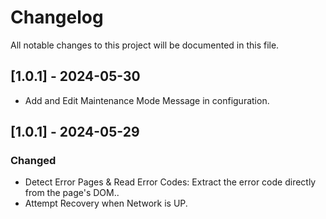 # Changelog
All notable changes to this project will be documented in this file.

## [1.0.1] - 2024-05-30
- Add and Edit Maintenance Mode Message in configuration.

## [1.0.1] - 2024-05-29

### Changed
- Detect Error Pages & Read Error Codes: Extract the error code directly from the page's DOM..
- Attempt Recovery when Network is UP.